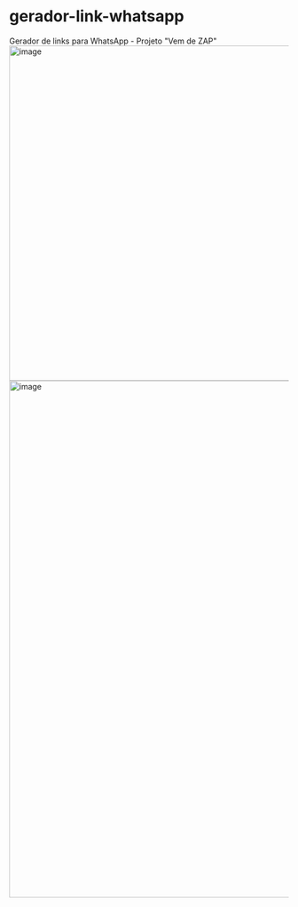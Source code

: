# gerador-link-whatsapp
Gerador de links para WhatsApp - Projeto "Vem de ZAP"
<img width="604" alt="image" src="https://user-images.githubusercontent.com/100362679/205746192-4fd99c1c-0e8f-435f-90bf-dfb96d0403d7.png">
<img width="932" alt="image" src="https://user-images.githubusercontent.com/100362679/205746318-7e002a6a-7175-4418-94c8-3c1a25c1e97c.png">

